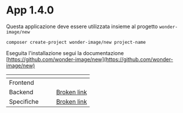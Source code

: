 # App 1.4.0

Questa applicazione deve essere utilizzata insieme al progetto `wonder-image/new`

```
composer create-project wonder-image/new project-name
```

Eseguita l'installazione segui la documentazione [https://github.com/wonder-image/new](https://github.com/wonder-image/new)

<table data-view="cards"><thead><tr><th></th><th></th><th></th><th data-hidden data-card-target data-type="content-ref"></th></tr></thead><tbody><tr><td>Frontend</td><td></td><td></td><td></td></tr><tr><td>Backend</td><td></td><td></td><td><a href="broken-reference">Broken link</a></td></tr><tr><td>Specifiche</td><td></td><td></td><td><a href="broken-reference">Broken link</a></td></tr></tbody></table>
